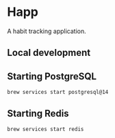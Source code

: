 # Happ

A habit tracking application.

## Local development

## Starting PostgreSQL

`brew services start postgresql@14`

## Starting Redis

`brew services start redis`
